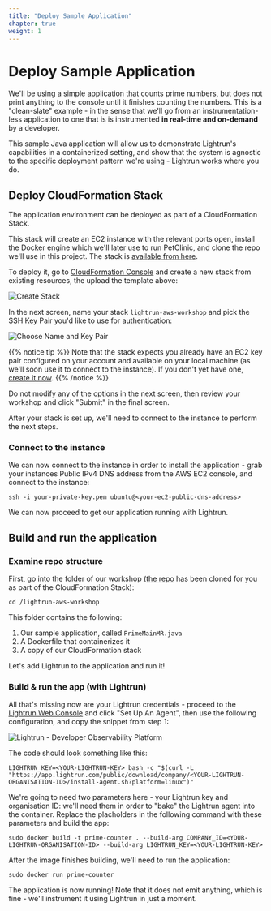 ```yaml
---
title: "Deploy Sample Application"
chapter: true
weight: 1
---
```


# Deploy Sample Application

We'll be using a simple application that counts prime numbers, but does not print anything to the console until it finishes counting the numbers. This is a "clean-slate" example - in the sense that we'll go from an instrumentation-less application to one that is is instrumented **in real-time and on-demand** by a developer.

This sample Java application will allow us to demonstrate Lightrun's capabilities in a containerized setting, and show that the system is agnostic to the specific deployment pattern we're using - Lightrun works where you do.

## Deploy CloudFormation Stack

The application environment can be deployed as part of a CloudFormation Stack. 

This stack will create an EC2 instance with the relevant ports open, install the Docker engine which we'll later use to run PetClinic, and clone the repo we'll use in this project. The stack is [available from here]([/cloudformation/stack.yaml](https://github.com/lightrun-platform/lightrun-aws-workshop/blob/main/cf-stack.json)).

To deploy it, go to [CloudFormation Console](https://console.aws.amazon.com/cloudformation/) and create a new stack from existing resources, the upload the template above:

   ![Create Stack](/images/03_Deploy_Application/upload-stack.png)

In the next screen, name your stack `lightrun-aws-workshop` and pick the SSH Key Pair you'd like to use for authentication:

   ![Choose Name and Key Pair](/images/03_Deploy_Application/choose-name-keypair.png)

{{% notice tip %}}
Note that the stack expects you already have an EC2 key pair configured on your account and available on your local machine (as we'll soon use it to connect to the instance). If you don't yet have one, [create it now](https://docs.aws.amazon.com/AWSEC2/latest/UserGuide/create-key-pairs.html#having-ec2-create-your-key-pair).
{{% /notice %}}

Do not modify any of the options in the next screen, then review your workshop and click "Submit" in the final screen.

After your stack is set up, we'll need to connect to the instance to perform the next steps.

### Connect to the instance

We can now connect to the instance in order to install the application - grab your instances Public IPv4 DNS address from the AWS EC2 console, and connect to the instance:

```
ssh -i your-private-key.pem ubuntu@<your-ec2-public-dns-address>
```

We can now proceed to get our application running with Lightrun.

## Build and run the application
### Examine repo structure

First, go into the folder of our workshop ([the repo](https://github.com/lightrun-platform/lightrun-aws-workshop) has been cloned for you as part of the CloudFormation Stack):

```
cd /lightrun-aws-workshop
```

This folder contains the following:

1. Our sample application, called `PrimeMainMR.java` 
2. A Dockerfile that containerizes it
3. A copy of our CloudFormation stack

Let's add Lightrun to the application and run it!
### Build & run the app (with Lightrun)

All that's missing now are your Lightrun credentials - proceed to the [Lightrun Web Console](https://app.lightrun.com) and click "Set Up An Agent", then use the following configuration, and copy the snippet from step 1:

   ![Lightrun - Developer Observability Platform](/images/03_Deploy_Application/setup-agent.png)

The code should look something like this:

```
LIGHTRUN_KEY=<YOUR-LIGHTRUN-KEY> bash -c "$(curl -L "https://app.lightrun.com/public/download/company/<YOUR-LIGHTRUN-ORGANISATION-ID>/install-agent.sh?platform=linux")"
```

We're going to need two parameters here - your Lightrun key and organisation ID: we'll need them in order to "bake" the Lightrun agent into the container. Replace the placholders in the following command with these parameters and build the app:

```
sudo docker build -t prime-counter . --build-arg COMPANY_ID=<YOUR-LIGHTRUN-ORGANISATION-ID> --build-arg LIGHTRUN_KEY=<YOUR-LIGHTRUN-KEY>
```

After the image finishes building, we'll need to run the application:

```
sudo docker run prime-counter
```

The application is now running! Note that it does not emit anything, which is fine - we'll instrument it using Lightrun in just a moment.

